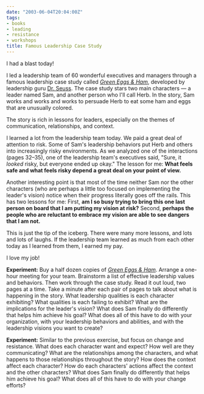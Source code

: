 ```yaml
---
date: "2003-06-04T20:04:00Z"
tags:
- books
- leading
- resistance
- workshops
title: Famous Leadership Case Study
---
```


I had a blast today!

I led a leadership team of 60 wonderful executives and managers through a famous leadership case study called <em><a href="http://www.amazon.com/exec/obidos/ASIN/0394800168/dalehemer-20">Green Eggs &amp; Ham</a></em>, developed by leadership guru <a href="http://www.seuss.org/">Dr. Seuss</a>. The case study stars two main characters — a leader named Sam, and another person who I'll call Herb. In the story, Sam works and works and works to persuade Herb to eat some ham and eggs that are unusually colored.

The story is rich in lessons for leaders, especially on the themes of communication, relationships, and context.

I learned a lot from the leadership team today. We paid a great deal of attention to risk. Some of Sam's leadership behaviors put Herb and others into increasingly risky environments. As we analyzed one of the interactions (pages 32–35), one of the leadership team's executives said, "Sure, it <em>looked</em> risky, but everyone ended up okay." The lesson for me: <strong>What feels safe and what feels risky depend a great deal on your point of view.</strong>

Another interesting point is that most of the time neither Sam nor the other characters (who are perhaps a little too focused on implementing the leader's vision) notice when their progress literally goes off the rails. This has two lessons for me: First, <strong>am I so busy trying to bring this one last person on board that I am putting my vision at risk?</strong> Second, <strong>perhaps the people who are reluctant to embrace my vision are able to see dangers that I am not.</strong>

This is just the tip of the iceberg. There were many more lessons, and lots and lots of laughs. If the leadership team learned as much from each other today as I learned from them, I earned my pay.

I love my job!

<strong>Experiment:</strong> Buy a half dozen copies of <em><a href="http://www.amazon.com/exec/obidos/ASIN/0394800168/dalehemer-20">Green Eggs &amp; Ham</a></em>. Arrange a one-hour meeting for your team. Brainstorm a list of effective leadership values and behaviors. Then work through the case study. Read it out loud, two pages at a time. Take a minute after each pair of pages to talk about what is happening in the story. What leadership qualities is each character exhibiting? What qualities is each failing to exhibit? What are the implications for the leader's vision? What does Sam finally do differently that helps him achieve his goal? What does all of this have to do with your organization, with your leadership behaviors and abilities, and with the leadership visions you want to create?

<strong>Experiment:</strong> Similar to the previous exercise, but focus on change and resistance. What does each character want and expect? How well are they communicating? What are the relationships among the characters, and what happens to those relationships throughout the story? How does the context affect each character? How do each characters' actions affect the context and the other characters? What does Sam finally do differently that helps him achieve his goal? What does all of this have to do with your change efforts?
